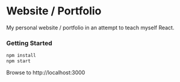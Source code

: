 # Website / Portfolio

My personal website / portfolio in an attempt to teach myself React.

### Getting Started

```bash
npm install
npm start
```
Browse to http://localhost:3000